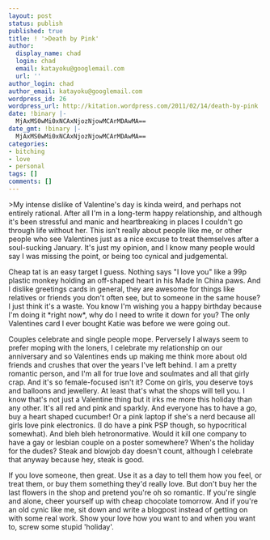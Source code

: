 ```yaml
---
layout: post
status: publish
published: true
title: ! '>Death by Pink'
author:
  display_name: chad
  login: chad
  email: katayoku@googlemail.com
  url: ''
author_login: chad
author_email: katayoku@googlemail.com
wordpress_id: 26
wordpress_url: http://kitation.wordpress.com/2011/02/14/death-by-pink
date: !binary |-
  MjAxMS0wMi0xNCAxNjozNjowMCArMDAwMA==
date_gmt: !binary |-
  MjAxMS0wMi0xNCAxNjozNjowMCArMDAwMA==
categories:
- bitching
- love
- personal
tags: []
comments: []
---
```

<p>&gt;My intense dislike of Valentine's day is kinda weird, and perhaps not entirely rational. After all I'm in a long-term happy relationship, and although it's been stressful and manic and heartbreaking in places I couldn't go through life without her. This isn't really about people like me, or other people who see Valentines just as a nice excuse to treat themselves after a soul-sucking January. It's just my opinion, and I know many people would say I was missing the point, or being too cynical and judgemental.</p>
<p>Cheap tat is an easy target I guess. Nothing says "I love you" like a 99p plastic monkey holding an off-shaped heart in his Made In China paws. And I dislike greetings cards in general, they are awesome for things like relatives or friends you don't often see, but to someone in the same house? I just think it's a waste. You know I'm wishing you a happy birthday because I'm doing it *right now*, why do I need to write it down for you? The only Valentines card I ever bought Katie was before we were going out. </p>
<p>Couples celebrate and single people mope. Perversely I always seem to prefer moping with the loners, I celebrate my relationship on our anniversary and so Valentines ends up making me think more about old friends and crushes that over the years I've left behind. I am a pretty romantic person, and I'm all for true love and soulmates and all that girly crap. And it's so female-focused isn't it? Come on girls, you deserve toys and balloons and jewellery. At least that's what the shops will tell you. I know that's not just a Valentine thing but it irks me more this holiday than any other. It's all red and pink and sparkly. And everyone has to have a go, buy a heart shaped cucumber! Or a pink laptop if she's a nerd because all girls love pink electronics. (I do have a pink PSP though, so hypocritical somewhat). And bleh bleh hetronormative. Would it kill one company to have a gay or lesbian couple on a poster somewhere? When's the holiday for the dudes? Steak and blowjob day doesn't count, although I celebrate that anyway because hey, steak is good. </p>
<p>If you love someone, then great. Use it as a day to tell them how you feel, or treat them, or buy them something they'd really love. But don't buy her the last flowers in the shop and pretend you're oh so romantic. If you're single and alone, cheer yourself up with cheap chocolate tomorrow. And if you're an old cynic like me, sit down and write a blogpost instead of getting on with some real work. Show your love how you want to and when you want to, screw some stupid 'holiday'.</p>
